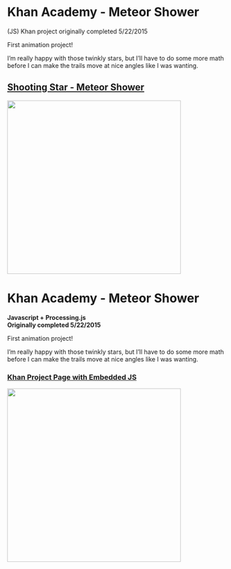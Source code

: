 # Khan Academy - Meteor Shower
(JS) Khan project originally completed 5/22/2015

First animation project!

I’m really happy with those twinkly stars, but I’ll have to do some more math before I can make the trails move at nice angles like I was wanting.

<h2><a href="https://www.khanacademy.org/computer-programming/shooting-star-meteor-shower/5786372654891008">Shooting Star - Meteor Shower</a></h2>

<img src ="http://40.media.tumblr.com/5afe9837845b0965f3e6585ed770cfbf/tumblr_inline_nqmsbid6Bz1tvc5hi_1280.png" width="400" height="400">


# Khan Academy - Meteor Shower
<strong>Javascript + Processing.js<br>
Originally completed 5/22/2015</strong>

First animation project!

I’m really happy with those twinkly stars, but I’ll have to do some more math before I can make the trails move at nice angles like I was wanting.

<h3><a href="https://www.khanacademy.org/computer-programming/shooting-star-meteor-shower/5786372654891008">Khan Project Page with Embedded JS</a></h3>

<img src ="http://40.media.tumblr.com/5afe9837845b0965f3e6585ed770cfbf/tumblr_inline_nqmsbid6Bz1tvc5hi_1280.png" width="400" height="400">
